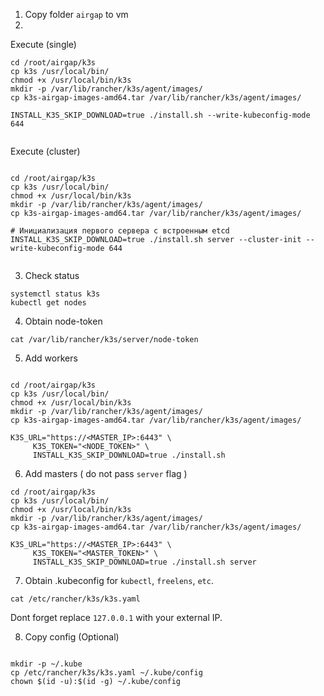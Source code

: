 1. Copy folder `airgap` to vm
2. 

Execute (single)

```
cd /root/airgap/k3s
cp k3s /usr/local/bin/
chmod +x /usr/local/bin/k3s
mkdir -p /var/lib/rancher/k3s/agent/images/
cp k3s-airgap-images-amd64.tar /var/lib/rancher/k3s/agent/images/

INSTALL_K3S_SKIP_DOWNLOAD=true ./install.sh --write-kubeconfig-mode 644


```

Execute (cluster)

```

cd /root/airgap/k3s
cp k3s /usr/local/bin/
chmod +x /usr/local/bin/k3s
mkdir -p /var/lib/rancher/k3s/agent/images/
cp k3s-airgap-images-amd64.tar /var/lib/rancher/k3s/agent/images/

# Инициализация первого сервера с встроенным etcd
INSTALL_K3S_SKIP_DOWNLOAD=true ./install.sh server --cluster-init --write-kubeconfig-mode 644


```



3. Check status

```
systemctl status k3s
kubectl get nodes
```

4. Obtain node-token

```
cat /var/lib/rancher/k3s/server/node-token

```


5. Add workers

```

cd /root/airgap/k3s
cp k3s /usr/local/bin/
chmod +x /usr/local/bin/k3s
mkdir -p /var/lib/rancher/k3s/agent/images/
cp k3s-airgap-images-amd64.tar /var/lib/rancher/k3s/agent/images/

K3S_URL="https://<MASTER_IP>:6443" \
     K3S_TOKEN="<NODE_TOKEN>" \
     INSTALL_K3S_SKIP_DOWNLOAD=true ./install.sh

```

6. Add masters ( do not pass `server` flag )

```
cd /root/airgap/k3s
cp k3s /usr/local/bin/
chmod +x /usr/local/bin/k3s
mkdir -p /var/lib/rancher/k3s/agent/images/
cp k3s-airgap-images-amd64.tar /var/lib/rancher/k3s/agent/images/

K3S_URL="https://<MASTER_IP>:6443" \
     K3S_TOKEN="<MASTER_TOKEN>" \
     INSTALL_K3S_SKIP_DOWNLOAD=true ./install.sh server
```

7. Obtain .kubeconfig for `kubectl`, `freelens`, `etc`.

```
cat /etc/rancher/k3s/k3s.yaml

```
Dont forget replace `127.0.0.1` with your external IP.



8. Copy config  (Optional)

```

mkdir -p ~/.kube
cp /etc/rancher/k3s/k3s.yaml ~/.kube/config
chown $(id -u):$(id -g) ~/.kube/config

```

